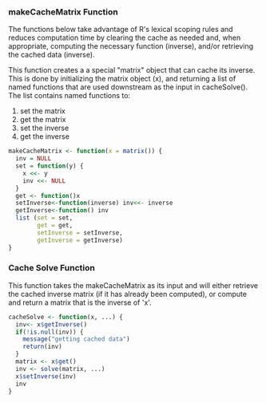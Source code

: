 ### makeCacheMatrix Function

The functions below take advantage of R's lexical scoping rules and reduces computation time by clearing the cache
as needed and, when appropriate, computing the necessary function (inverse), and/or retrieving the cached data (inverse).


This function creates a a special "matrix" object that can cache its inverse. This is done by initializing the 
matrix object (x), and returning a list of named functions that are used downstream as the input in cacheSolve(). 
The list contains named functions to: 
1. set the matrix
2. get the matrix
3. set the inverse
4. get the inverse

```r
makeCacheMatrix <- function(x = matrix()) {
  inv = NULL
  set = function(y) {
    x <<- y
    inv <<- NULL
  }
  get <- function()x
  setInverse<-function(inverse) inv<<- inverse
  getInverse<-function() inv
  list (set = set,
        get = get,
        setInverse = setInverse,
        getInverse = getInverse)
}
```
### Cache Solve Function

This function takes the makeCacheMatrix as its input and will either retrieve the cached inverse matrix (if it 
has already been computed), or compute and return a matrix that is the inverse of 'x'.

```r
cacheSolve <- function(x, ...) {
  inv<- x$getInverse()
  if(!is.null(inv)) {
    message("getting cached data")
    return(inv)
  }
  matrix <- x$get()
  inv <- solve(matrix, ...)
  x$setInverse(inv)
  inv
}
```
